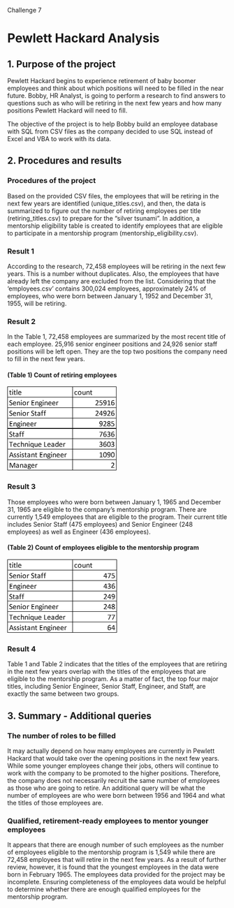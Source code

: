 Challenge 7
# Pewlett Hackard Analysis

## 1. Purpose of the project
Pewlett Hackard begins to experience retirement of baby boomer employees and think about which positions will need to be filled in the near future. Bobby, HR Analyst, is going to perform a research to find answers to questions such as who will be retiring in the next few years and how many positions Pewlett Hackard will need to fill.

The objective of the project is to help Bobby build an employee database with SQL from CSV files as the company decided to use SQL instead of Excel and VBA to work with its data.


## 2. Procedures and results
### Procedures of the project
Based on the provided CSV files, the employees that will be retiring in the next few years are identified (unique_titles.csv), and then, the data is summarized to figure out the number of retiring employees per title (retiring_titles.csv) to prepare for the “silver tsunami”. In addition, a mentorship eligibility table is created to identify employees that are eligible to participate in a mentorship program (mentorship_eligibility.csv).

### Result 1
According to the research, 72,458 employees will be retiring in the next few years. This is a number without duplicates. Also, the employees that have already left the company are excluded from the list. Considering that the ‘employees.csv’ contains 300,024 employees, approximately 24% of employees, who were born between January 1, 1952 and December 31, 1955, will be retiring.

### Result 2
In the Table 1, 72,458 employees are summarized by the most recent title of each employee. 25,916 senior engineer positions and 24,926 senior staff positions will be left open. They are the top two positions the company need to fill in the next few years.

#### (Table 1) Count of retiring employees

![](https://github.com/Ryoichi2022/Pewlett-Hackard-Analysis/blob/main/Table%201.png)

### Result 3
Those employees who were born between January 1, 1965 and December 31, 1965 are eligible to the company’s mentorship program. There are currently 1,549 employees that are eligible to the program. Their current title includes Senior Staff (475 employees) and Senior Engineer (248 employees) as well as Engineer (436 employees).

#### (Table 2) Count of employees eligible to the mentorship program

![](https://github.com/Ryoichi2022/Pewlett-Hackard-Analysis/blob/main/Table%202.png)

### Result 4
Table 1 and Table 2 indicates that the titles of the employees that are retiring in the next few years overlap with the titles of the employees that are eligible to the mentorship program. As a matter of fact, the top four major titles, including Senior Engineer, Senior Staff, Engineer, and Staff, are exactly the same between two groups.


## 3. Summary - Additional queries
### The number of roles to be filled
It may actually depend on how many employees are currently in Pewlett Hackard that would take over the opening positions in the next few years. While some younger employees change their jobs, others will continue to work with the company to be promoted to the higher positions. Therefore, the company does not necessarily recruit the same number of employees as those who are going to retire. An additional query will be what the number of employees are who were born between 1956 and 1964 and what the titles of those employees are.

### Qualified, retirement-ready employees to mentor younger employees
It appears that there are enough number of such employees as the number of employees eligible to the mentorship program is 1,549 while there are 72,458 employees that will retire in the next few years. As a result of further review, however, it is found that the youngest employees in the data were born in February 1965. The employees data provided for the project may be incomplete. Ensuring completeness of the employees data would be helpful to determine whether there are enough qualified employees for the mentorship program.
